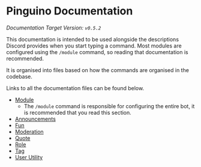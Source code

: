 # Pinguino Documentation

_Documentation Target Version: `v0.5.2`_

This documentation is intended to be used alongside the descriptions Discord provides when you start typing a command.
Most modules are configured using the `/module` command, so reading that documentation is recommended.

It is organised into files based on how the commands are organised in the codebase.

Links to all the documentation files can be found below.

- [Module](module.md)
    - The `/module` command is responsible for configuring the entire bot, it is recommended that you read this section.
- [Announcements](announcements.md)
- [Fun](fun.md)
- [Moderation](moderation.md)
- [Quote](quote.md)
- [Role](role.md)
- [Tag](tag.md)
- [User Utility](user-utility.md)